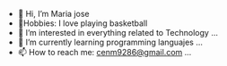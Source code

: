 - 👋 Hi, I’m Maria jose
- 🏀Hobbies: I love playing basketball
- 👀 I’m interested in everything related to Technology ...
- 🌱 I’m currently learning programming languajes  ...
- 📫 How to reach me: cenm9286@gmail.com ...

